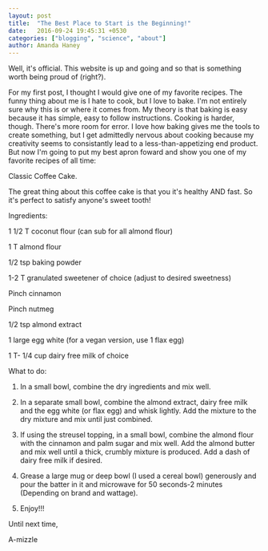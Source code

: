 ```yaml
---
layout: post
title:  "The Best Place to Start is the Beginning!"
date:   2016-09-24 19:45:31 +0530
categories: ["blogging", "science", "about"]
author: Amanda Haney
---
```


Well, it's official.  This website is up and going and so that is something worth being proud of (right?).

For my first post, I thought I would give one of my favorite recipes.  The funny thing about me is I hate to cook, but I love to bake.  I'm not entirely sure why this is or where it comes from.  My theory is that baking is easy because it has simple, easy to follow instructions.  Cooking is harder, though.  There's more room for error.  I love how baking gives me the tools to create something, but I get admittedly nervous about cooking because my creativity seems to consistantly lead to a less-than-appetizing end product. But now I'm going to put my best apron foward and show you one of my favorite recipes of all time:

Classic Coffee Cake.

The great thing about this coffee cake is that you it's healthy AND fast.  So it's perfect to satisfy anyone's sweet tooth!


Ingredients: 

1 1/2 T coconut flour (can sub for all almond flour)

1 T almond flour

1/2 tsp baking powder

1-2 T granulated sweetener of choice (adjust to desired sweetness)

Pinch cinnamon

Pinch nutmeg

1/2 tsp almond extract

1 large egg white (for a vegan version, use 1 flax egg)

1 T- 1/4 cup dairy free milk of choice


What to do:  

1) In a small bowl, combine the dry ingredients and mix well.

2) In a separate small bowl, combine the almond extract, dairy free milk and the egg white (or flax egg) and whisk lightly. Add the mixture to the dry mixture and mix until just combined.

3) If using the streusel topping, in a small bowl, combine the almond flour with the cinnamon and palm sugar and mix well. Add the almond butter and mix well until a thick, crumbly mixture is produced. Add a dash of dairy free milk if desired.

4) Grease a large mug or deep bowl (I used a cereal bowl) generously and pour the batter in it and microwave for 50 seconds-2 minutes (Depending on brand and wattage).

5) Enjoy!!!


Until next time,

A-mizzle